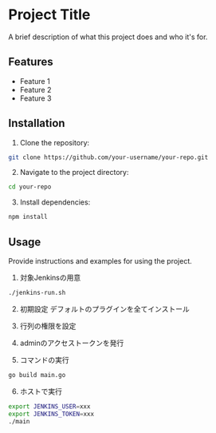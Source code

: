 # Project Title

A brief description of what this project does and who it's for.

## Features

- Feature 1
- Feature 2
- Feature 3

## Installation

1. Clone the repository:
  ```bash
  git clone https://github.com/your-username/your-repo.git
  ```
2. Navigate to the project directory:
  ```bash
  cd your-repo
  ```
3. Install dependencies:
  ```bash
  npm install
  ```

## Usage

Provide instructions and examples for using the project.

1. 対象Jenkinsの用意
  ```bash
  ./jenkins-run.sh
  ```

2. 初期設定
  デフォルトのプラグインを全てインストール

3. 行列の権限を設定

4. adminのアクセストークンを発行

5. コマンドの実行
  ```bash
  go build main.go
  ```

6. ホストで実行
  ```bash
  export JENKINS_USER=xxx
  export JENKINS_TOKEN=xxx
  ./main
  ```
